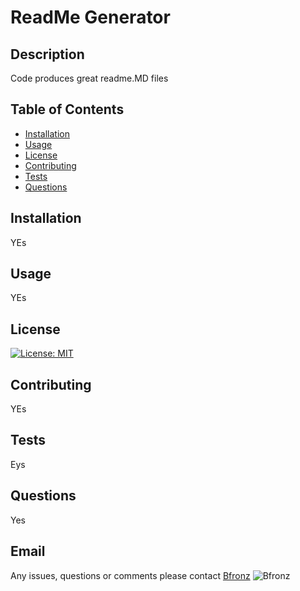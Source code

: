 # ReadMe Generator


## Description
Code produces great readme.MD files

## Table of Contents
- [Installation](#installation)
- [Usage](#usage)
- [License](#license)
- [Contributing](#contributing)
- [Tests](#tests)
- [Questions](#questions)

## Installation 
YEs

## Usage 
YEs

## License 
[![License: MIT](https://img.shields.io/badge/License-MIT-yellow.svg)](https://opensource.org/licenses/MIT)

## Contributing 
YEs

## Tests 
Eys

## Questions 
Yes

## Email 
Any issues, questions or comments please contact <a href="mailto:bob@cmg.net">Bfronz</a> 
<img src="undefined" alt="Bfronz">
